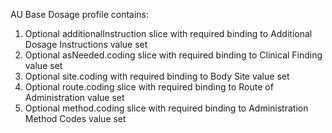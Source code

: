 AU Base Dosage profile contains:

1. Optional additionalInstruction slice with required binding to Additional Dosage Instructions value set
1. Optional asNeeded.coding slice with required binding to Clinical Finding value set
1. Optional site.coding with required binding to Body Site value set
1. Optional route.coding slice with required binding to Route of Administration value set
1. Optional method.coding slice with required binding to Administration Method Codes value set